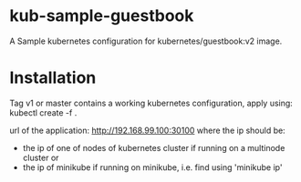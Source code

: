 # kub-sample-guestbook
A Sample kubernetes configuration for kubernetes/guestbook:v2 image.

# Installation
Tag v1 or master contains a working kubernetes configuration, apply using:
kubectl create -f .

url of the application:
http://192.168.99.100:30100
where the ip should be:
- the ip of one of nodes of kubernetes cluster if running on a multinode cluster or
- the ip of minikube if running on minikube, i.e. find using 'minikube ip'